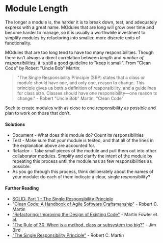 # Module Length

The longer a module is, the harder it is to break down, test, and adequately express with a great name. MOdules that are long will grow over time and become harder to manage, so it is usually a worthwhile investment to simplify modules by refactoring into smaller, more discrete units of functionality.

MOdules that are too long tend to have too many responsibilities. Though there isn't always a direct correlation between *length* and *number of responsibilities*, it is still a good guideline to "keep it small". From "Clean Code" by Robert "Uncle Bob" Martin:

> "The Single Responsibility Principle (SRP) states that a class or module should have one,
and only one, reason to change. This principle gives us both a definition of responsibility,
and a guidelines for class size. Classes should have one responsibility—one reason to
change." - Robert "Uncle Bob" Martin, "Clean Code"

Seek to create modules with as close to one responsibility as possible and plan to work on those that don’t.

#### Solutions

* Document - What does this module do? Count its responsibilities
* Test - Make sure that your module is tested, and that all of the lines in the explanation above are accounted for.
* Refactor - Take small pieces of the module and pull them out into other collaborator modules. Simplify and clarify the intent of the module by repeating this process until the module has as few responsibilities as possible.
* As you go through this process, think deliberately about the names of your module: do each of them indicate a clear, single responsibility?

#### Further Reading

* [SOLID: Part 1 - The Single Responsibility Principle](http://code.tutsplus.com/tutorials/solid-part-1-the-single-responsibility-principle--net-36074) 
* ["Clean Code: A Handbook of Agile Software Craftsmanship"](http://www.amazon.com/Clean-Code-Handbook-Software-Craftsmanship/dp/0132350882) - Robert C. Martin
* ["Refactoring: Improving the Design of Existing Code"](http://www.amazon.com/gp/product/0201485672/) - Martin Fowler et. al. 
* ["The Rule of 30: When is a method, class or subsystem too big?"](http://swreflections.blogspot.com/2012/12/rule-of-30-when-is-method-class-or.html) - Jim Bird
* ["The Single Responsibility Principle"](http://programmer.97things.oreilly.com/wiki/index.php/The_Single_Responsibility_Principle) - Robert C. Martin
